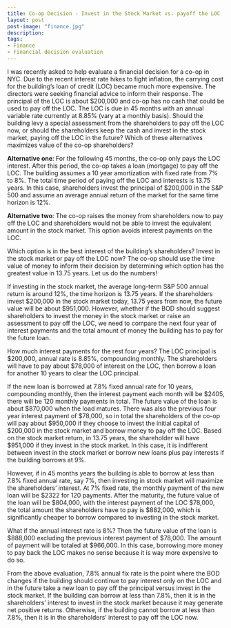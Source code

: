 ```yaml
---
title: Co-op Decision - Invest in the Stock Market vs. payoff the LOC
layout: post
post-image: "finance.jpg"
description:
tags:
- Finance 
- Financial decision evaluation
---
```


I was recently asked to help evaluate a financial decision for a co-op in NYC. Due to the recent interest rate hikes to fight inflation, the carrying cost for the building’s loan of credit (LOC) became much more expensive. The directors were seeking financial advice to inform their response. The principal of the LOC is about $200,000 and co-op has no cash that could be used to pay off the LOC. The LOC is due in 45 months with an annual variable rate currently at 8.85% (vary at a monthly basis). Should the building levy a special assessment from the shareholders to pay off the LOC now, or should the shareholders keep the cash and invest in the stock market, paying off the LOC in the future? Which of these alternatives maximizes value of the co-op shareholders?

**Alternative one**: For the following 45 months, the co-op only pays the LOC interest. After this period, the co-op takes a loan (mortgage) to pay off the LOC. The building assumes a 10 year amortization with fixed rate from 7% to 8%. The total time period of paying off the LOC and interests is 13.75 years. In this case, shareholders invest the principal of $200,000 in the S&P 500 and assume an average annual return of the market for the same time horizon is 12%. 

**Alternative two**: The co-op raises the money from shareholders now to pay off the LOC and shareholders would not be able to invest the equivalent amount in the stock market. This option avoids interest payments on the LOC.

Which option is in the best interest of the building’s shareholders? Invest in the stock market or pay off the LOC now? The co-op should use the time value of money to inform their decision by determining which option has the greatest value in 13.75 years. Let us do the numbers!

If investing in the stock market, the average long-term S&P 500 annual return is around 12%, the time horizon is 13.75 years. If the shareholders invest $200,000 in the stock market today, 13.75 years from now, the future value will be about $951,000. However, whether if the BOD should suggest shareholders to invest the money in the stock market or raise an assessment to pay off the LOC, we need to compare the next four year of interest payments and the total amount of money the building has to pay for the future loan. 

How much interest payments for the rest four years? The LOC principal is $200,000, annual rate is 8.85%, compounding monthly. The shareholders will have to pay about $78,000 of interest on the LOC, then borrow a loan for another 10 years to clear the LOC principal. 

If the new loan is borrowed at 7.8% fixed annual rate for 10 years, compounding monthly, then the interest payment each month will be $2405, there will be 120 monthly payments in total. The future value of the loan is about $870,000 when the load matures. There was also the previous four year interest payment of $78,000, so in total the shareholders of the co-op will pay about $950,000 if they choose to invest the initial capital of $200,000 in the stock market and borrow money to pay off the LOC. Based on the stock market return, in 13.75 years, the shareholder will have $951,000 if they invest in the stock market. In this case, it is indifferent between invest in the stock market or borrow new loans plus pay interests if the building borrows at 9%. 

However, if in 45 months years the building is able to borrow at less than 7.8% fixed annual rate, say 7%, then investing in stock market will maximize the shareholders’ interest. At 7% fixed rate, the monthly payment of the new loan will be $2322 for 120 payments. After the maturity, the future value of the loan will be $804,000, with the interest payment of the LOC $78,000, the total amount the shareholders have to pay is $882,000, which is significantly cheaper to borrow compared to investing in the stock market. 

What if the annual interest rate is 8%? Then the future value of the loan is $888,000 excluding the previous interest payment of $78,000. The amount of payment will be totaled at $966,000. In this case, borrowing more money to pay back the LOC makes no sense because it is way more expensive to do so. 

From the above evaluation, 7.8% annual fix rate is the point where the BOD changes if the building should continue to pay interest only on the LOC and in the future take a new loan to pay off the principal versus invest in the stock market. If the building can borrow at less than 7.8%, then it is in the shareholders’ interest to invest in the stock market because it may generate net positive returns. Otherwise, if the building cannot borrow at less than 7.8%, then it is in the shareholders’ interest to pay off the LOC now.
